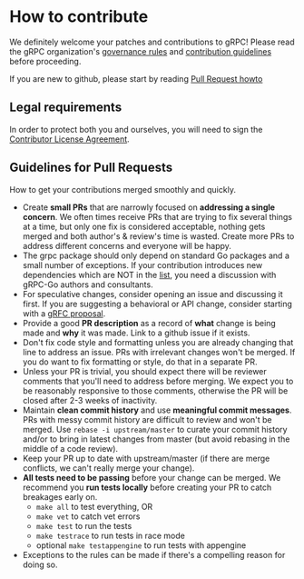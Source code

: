 # How to contribute

We definitely welcome your patches and contributions to gRPC! Please read the gRPC organization's [governance rules](https://github.com/grpc/grpc-community/blob/master/governance.md) and [contribution guidelines](https://github.com/grpc/grpc-community/blob/master/CONTRIBUTING.md) before proceeding.

If you are new to github, please start by reading [Pull Request howto](https://help.github.com/articles/about-pull-requests/)

## Legal requirements

In order to protect both you and ourselves, you will need to sign the [Contributor License Agreement](https://identity.linuxfoundation.org/projects/cncf).

## Guidelines for Pull Requests

How to get your contributions merged smoothly and quickly.

* Create **small PRs** that are narrowly focused on **addressing a single concern**. We often times receive PRs that are trying to fix several things at a time, but only one fix is considered acceptable, nothing gets merged and both author's & review's time is wasted. Create more PRs to address different concerns and everyone will be happy.
* The grpc package should only depend on standard Go packages and a small number of exceptions. If your contribution introduces new dependencies which are NOT in the [list](https://godoc.org/google.golang.org/grpc?imports), you need a discussion with gRPC-Go authors and consultants.
* For speculative changes, consider opening an issue and discussing it first. If you are suggesting a behavioral or API change, consider starting with a [gRFC proposal](https://github.com/grpc/proposal).
* Provide a good **PR description** as a record of **what** change is being made and **why** it was made. Link to a github issue if it exists.
* Don't fix code style and formatting unless you are already changing that line to address an issue. PRs with irrelevant changes won't be merged. If you do want to fix formatting or style, do that in a separate PR.
* Unless your PR is trivial, you should expect there will be reviewer comments that you'll need to address before merging. We expect you to be reasonably responsive to those comments, otherwise the PR will be closed after 2-3 weeks of inactivity.
* Maintain **clean commit history** and use **meaningful commit messages**. PRs with messy commit history are difficult to review and won't be merged. Use `rebase -i upstream/master` to curate your commit history and/or to bring in latest changes from master \(but avoid rebasing in the middle of a code review\).
* Keep your PR up to date with upstream/master \(if there are merge conflicts, we can't really merge your change\).
* **All tests need to be passing** before your change can be merged. We recommend you **run tests locally** before creating your PR to catch breakages early on.
  * `make all` to test everything, OR
  * `make vet` to catch vet errors
  * `make test` to run the tests
  * `make testrace` to run tests in race mode
  * optional `make testappengine` to run tests with appengine
* Exceptions to the rules can be made if there's a compelling reason for doing so.

